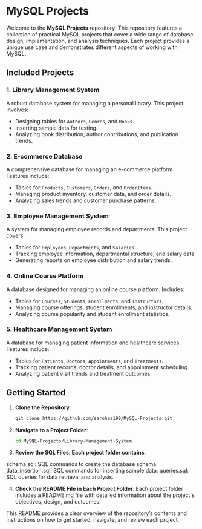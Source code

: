 # MySQL Projects

Welcome to the **MySQL Projects** repository! This repository features a collection of practical MySQL projects that cover a wide range of database design, implementation, and analysis techniques. Each project provides a unique use case and demonstrates different aspects of working with MySQL.

## Included Projects

### 1. Library Management System
A robust database system for managing a personal library. This project involves:
- Designing tables for `Authors`, `Genres`, and `Books`.
- Inserting sample data for testing.
- Analyzing book distribution, author contributions, and publication trends.

### 2. E-commerce Database
A comprehensive database for managing an e-commerce platform. Features include:
- Tables for `Products`, `Customers`, `Orders`, and `OrderItems`.
- Managing product inventory, customer data, and order details.
- Analyzing sales trends and customer purchase patterns.

### 3. Employee Management System
A system for managing employee records and departments. This project covers:
- Tables for `Employees`, `Departments`, and `Salaries`.
- Tracking employee information, departmental structure, and salary data.
- Generating reports on employee distribution and salary trends.

### 4. Online Course Platform
A database designed for managing an online course platform. Includes:
- Tables for `Courses`, `Students`, `Enrollments`, and `Instructors`.
- Managing course offerings, student enrollments, and instructor details.
- Analyzing course popularity and student enrollment statistics.

### 5. Healthcare Management System
A database for managing patient information and healthcare services. Features include:
- Tables for `Patients`, `Doctors`, `Appointments`, and `Treatments`.
- Tracking patient records, doctor details, and appointment scheduling.
- Analyzing patient visit trends and treatment outcomes.

## Getting Started

1. **Clone the Repository**:
   ```bash
   git clone https://github.com/sarohaa199/MySQL-Projects.git

2. **Navigate to a Project Folder**:
   ```bash
   cd MySQL-Projects/Library-Management-System

3. **Review the SQL Files: Each project folder contains**:

schema.sql: SQL commands to create the database schema.
data_insertion.sql: SQL commands for inserting sample data.
queries.sql: SQL queries for data retrieval and analysis.

4. **Check the README File in Each Project Folder**: 
Each project folder includes a README.md file with detailed information about the project's objectives, design, and outcomes.

This README provides a clear overview of the repository’s contents and instructions on how to get started, navigate, and review each project.
